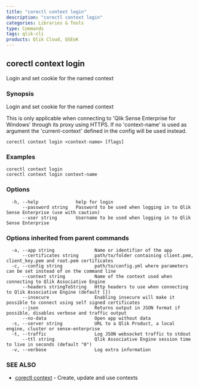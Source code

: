 ```yaml
---
title: "corectl context login"
description: "corectl context login"
categories: Libraries & Tools
type: Commands
tags: qlik-cli
products: Qlik Cloud, QSEoK
---
```

## corectl context login

Login and set cookie for the named context

### Synopsis

Login and set cookie for the named context

This is only applicable when connecting to 'Qlik Sense Enterprise for Windows' through its proxy using HTTPS.
If no 'context-name' is used as argument the 'current-context' defined in the config will be used instead.

```
corectl context login <context-name> [flags]
```

### Examples

```
corectl context login
corectl context login context-name
```

### Options

```
  -h, --help              help for login
      --password string   Password to be used when logging in to Qlik Sense Enterprise (use with caution)
      --user string       Username to be used when logging in to Qlik Sense Enterprise
```

### Options inherited from parent commands

```
  -a, --app string               Name or identifier of the app
      --certificates string      path/to/folder containing client.pem, client_key.pem and root.pem certificates
  -c, --config string            path/to/config.yml where parameters can be set instead of on the command line
      --context string           Name of the context used when connecting to Qlik Associative Engine
      --headers stringToString   Http headers to use when connecting to Qlik Associative Engine (default [])
      --insecure                 Enabling insecure will make it possible to connect using self signed certificates
      --json                     Returns output in JSON format if possible, disables verbose and traffic output
      --no-data                  Open app without data
  -s, --server string            URL to a Qlik Product, a local engine, cluster or sense-enterprise
  -t, --traffic                  Log JSON websocket traffic to stdout
      --ttl string               Qlik Associative Engine session time to live in seconds (default "0")
  -v, --verbose                  Log extra information
```

### SEE ALSO

* [corectl context](/libraries-and-tools/corectl-context)	 - Create, update and use contexts

